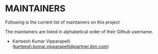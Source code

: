 # MAINTAINERS

Following is the current list of maintainers on this project

The maintainers are listed in alphabetical order of their Github username.

* Karteesh Kumar Vipparapelli (karteesh.kumar.vipparapelli@partner.ibm.com)

